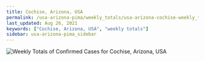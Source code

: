 ```yaml
---
title: Cochise, Arizona, USA
permalink: /usa-arizona-pima/weekly_totals/usa-arizona-cochise-weekly_totals.html
last_updated: Aug 26, 2021
keywords: ["Cochise, Arizona, USA", "weekly totals"]
sidebar: usa-arizona-pima_sidebar
---
```


![Weekly Totals of Confirmed Cases for Cochise, Arizona, USA](/covid_tracker/images/graphs/usa-arizona-cochise-weekly_totals_graph.png)
